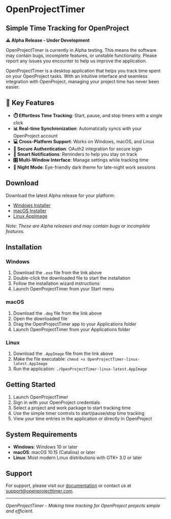 # OpenProjectTimer

## Simple Time Tracking for OpenProject

**⚠️ Alpha Release - Under Development**

OpenProjectTimer is currently in Alpha testing. This means the software may contain bugs, incomplete features, or unstable functionality. Please report any issues you encounter to help us improve the application.

OpenProjectTimer is a desktop application that helps you track time spent on your OpenProject tasks. With an intuitive interface and seamless integration with OpenProject, managing your project time has never been easier.

## 🌟 Key Features

- **⏱️ Effortless Time Tracking**: Start, pause, and stop timers with a single click
- **📊 Real-time Synchronization**: Automatically syncs with your OpenProject account
- **💻 Cross-Platform Support**: Works on Windows, macOS, and Linux
- **🔐 Secure Authentication**: OAuth2 integration for secure login
- **🔔 Smart Notifications**: Reminders to help you stay on track
- **🎛️ Multi-Window Interface**: Manage settings while tracking time
- **🌙 Night Mode**: Eye-friendly dark theme for late-night work sessions

## Download

Download the latest Alpha release for your platform:

- [Windows Installer](./releases/tag/0.0.1/setup.exe)
- [macOS Installer](./releases/OpenProjectTimer-macos-latest.dmg)
- [Linux AppImage](./releases/OpenProjectTimer-linux-latest.AppImage)

*Note: These are Alpha releases and may contain bugs or incomplete features.*

## Installation

### Windows
1. Download the `.exe` file from the link above
2. Double-click the downloaded file to start the installation
3. Follow the installation wizard instructions
4. Launch OpenProjectTimer from your Start menu

### macOS
1. Download the `.dmg` file from the link above
2. Open the downloaded file
3. Drag the OpenProjectTimer app to your Applications folder
4. Launch OpenProjectTimer from your Applications folder

### Linux
1. Download the `.AppImage` file from the link above
2. Make the file executable: `chmod +x OpenProjectTimer-linux-latest.AppImage`
3. Run the application: `./OpenProjectTimer-linux-latest.AppImage`

## Getting Started

1. Launch OpenProjectTimer
2. Sign in with your OpenProject credentials
3. Select a project and work package to start tracking time
4. Use the simple timer controls to start/pause/stop time tracking
5. View your time entries in the application or directly in OpenProject

## System Requirements

- **Windows**: Windows 10 or later
- **macOS**: macOS 10.15 (Catalina) or later
- **Linux**: Most modern Linux distributions with GTK+ 3.0 or later

## Support

For support, please visit our [documentation](https://github.com/your-username/openproject-timer/wiki) or contact us at support@openprojecttimer.com.

---

*OpenProjectTimer - Making time tracking for OpenProject projects simple and efficient.*
